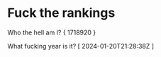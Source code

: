 # Fuck the rankings

Who the hell am I?
{ 1718920 }

What fucking year is it?
[ 2024-01-20T21:28:38Z ]
